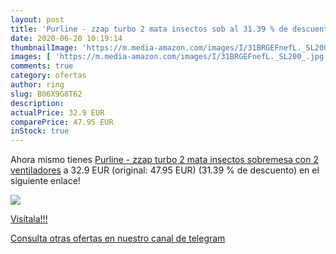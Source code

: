 ```yaml
---
layout: post
title: 'Purline - zzap turbo 2 mata insectos sob al 31.39 % de descuento'
date: 2020-06-20 10:19:14
thumbnailImage: 'https://m.media-amazon.com/images/I/31BRGEFnefL._SL200_.jpg'
images: [ 'https://m.media-amazon.com/images/I/31BRGEFnefL._SL200_.jpg' ]
comments: true
category: ofertas
author: ring
slug: B06X9G8T62
description:
actualPrice: 32.9 EUR
comparePrice: 47.95 EUR
inStock: true
---
```


Ahora mismo tienes [Purline - zzap turbo 2 mata insectos sobremesa con 2 ventiladores](https://www.amazon.com/dp/B06X9G8T62/?tag=redken08-20) a 32.9 EUR (original: 47.95 EUR) (31.39 %  de descuento) en el siguiente enlace!

[![](https://m.media-amazon.com/images/I/31BRGEFnefL._SL200_.jpg)](https://www.amazon.com/dp/B06X9G8T62/?tag=redken08-20)

[Visítala!!!](https://www.amazon.com/dp/B06X9G8T62/?tag=redken08-20)

[Consulta otras ofertas en nuestro canal de telegram](https://t.me/s/ofertas25)
